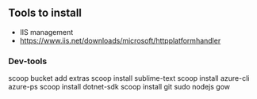 ## Tools to install 

* IIS management
* https://www.iis.net/downloads/microsoft/httpplatformhandler


### Dev-tools
scoop bucket add extras
scoop install sublime-text 
scoop install azure-cli azure-ps
scoop install dotnet-sdk
scoop install git sudo nodejs gow 

